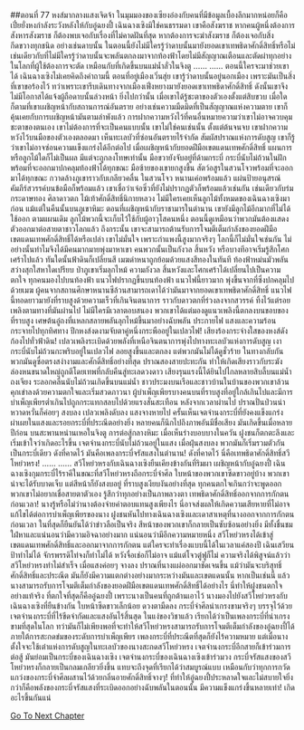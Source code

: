##ตอนที่ 77 หงส์มากลางแสงเจิดจ้า
ในมุมมองของเซียงอ๋องกับคนที่มีข้อมูลเบื้องลึกมากหน่อยก็คือ เปี๋ยยั่งหงกำลังระวังหลังให้กับอู๋ฉยงปี้
เฉินฉางเซิงมิใช่คนธรรมดา
เขาคือสังฆราช
หากคนผู้หนึ่งต้องการสังหารสังฆราช ก็ต้องพบเจอกับเรื่องที่ไม่คาดฝันที่สุด
หากต้องการจะฆ่าสังฆราช ก็ต้องเจอกับสิ่งกีดขวางทุกชนิด
อย่างเช่นดาบนั้น
ในตอนนี้ยังไม่มีใครรู้ว่าดาบนั้นมายังยอดเขาเทพธิดาศักดิ์สิทธิ์หรือไม่ เช่นเดียวกับที่ไม่มีใครรู้ว่าดาบนั้นจะพลันตกลงมาจากท้องฟ้าโดยไม่มีสัญญาณเตือนและตัดผ่าทุกอย่างในโลกที่ผู้ใช้ต้องการจะตัด เหมือนกับที่เกิดขึ้นบนแม่น้ำลั่วในจิงตู
……
……
ตอนนี้ใครจะมาช่วยเขาได้ เฉินฉางเซิงไม่เคยคิดถึงคำถามนี้
ตอนที่อยู่เมืองเวิ่นสุ่ย เขารู้ว่าดาบนั้นอยู่นอกเมือง เพราะมันเป็นสิ่งที่เขาขอร้องไว้
ทว่าเพราะเขารีบเดินทางจากเมืองเฟิ่งหยางมายังยอดเขาเทพธิดาศักดิ์สิทธิ์ ดังนั้นเขาจึงไม่มีโอกาสได้แจ้งผู้ถือดาบนั้นล่วงหน้า ยิ่งไปกว่านั้น เมื่อเขาได้รู้ชะตาของตัวเองตั้งแต่สิบขวบ เมื่อใดก็ตามที่เขาเผชิญหน้ากับสถานการณ์อันตราย อย่างเช่นความมืดมิดที่เป็นสัญญาณแห่งความตาย เขาก็คุ้นเคยกับการเผชิญหน้ามันตามลำพังแล้ว
การฝากความหวังไว้ที่คนอื่นหมายความว่าเขาไม่อาจควบคุมชะตาของตนเอง
เขาไม่ต้องการที่จะเป็นคนแบบนั้น เขาไม่ใช่คนเช่นนั้น
ตั้งแต่ต้นจนจบ เขาฝากความหวังไว้บนมือของตัวเองตลอดมา
เห็นทะเลบัวที่ซ่อนอันตรายไร้จำกัด สัมผัสปราณแห่งการดับสูญ เขาก็รู้ว่าเขาไม่อาจซ่อนความแข็งแกร่งได้อีกต่อไป
เมื่อเผชิญหน้ากับยอดฝีมือเขตแดนเทพศักดิ์สิทธิ์ แผนการหรือลูกไม้ใดก็ไม่เป็นผล มีแต่จะถูกลงโทษเท่านั้น
มือขวายังจับอยู่ที่ด้ามกระบี่ กระบี่นับไม่ถ้วนในฝักพร้อมที่จะออกมาปกคลุมท้องฟ้าได้ทุกขณะ
มือซ้ายของเขายกสูงขึ้น สัตว์อสูรในสวนโจวพร้อมที่จะออกมาได้ทุกขณะ กวาดล้างภูเขาราวกับเกลียวคลื่น
ในสวนโจว หนานเค่อพร้อมแล้ว
แผ่นป้ายอนุสรณ์คัมภีร์สวรรค์บนข้อมือก็พร้อมแล้ว
เขาเชื่อว่าเจ๋อซิ่วที่ยังไม่ปรากฏตัวก็พร้อมแล้วเช่นกัน
เช่นเดียวกับร่มกระดาษทอง ศิลาดาวตก ไม้เท้าศักดิ์สิทธิ์นิกายหลวง
ไม่มีใครเคยเห็นลูกไม้ทั้งหมดของเฉินฉางเซิงมาก่อน
แม้แต่ในคืนนั้นบนภูเขาหิมะ ตอนที่เผชิญหน้ากับราชามารในตำนาน เขายังมีลูกไม้อีกมากที่ไม่ได้ใช้ออก
ตามแผนเดิม ลูกไม้พวกนี้จะเก็บไว้ใช้กับผู้อาวุโสคนหนึ่ง
ตอนนี้ดูเหมือนว่าพวกมันต้องแสดงตัวออกมาต่อสายตาชาวโลกแล้ว
ถึงกระนั้น เขาจะสามารถต้านรับการโจมตีเต็มกำลังของยอดฝีมือเขตแดนเทพศักดิ์สิทธิ์ได้หรือเปล่า
เขาไม่มั่นใจ เพราะกำแพงนี้สูงมากจริงๆ
โลกนี้ก็ไม่มั่นใจเช่นกัน ไม่อย่างนั้นทำไมจึงได้มีคนมากมายพุ่งมาหาเขา
คนพวกนั้นเป็นกังวล สิ้นหวัง หรือบางทีอาจเริ่มรู้สึกโศกเศร้าไปแล้ว
ทันใดนั้นฟ้าดินก็เปลี่ยนสี
เมฆดำหนาถูกย้อมด้วยแสงสีทองในทันที
ท้องฟ้าหม่นมัวพลันสว่างสุกใสหาใดเปรียบ
ป่าภูเขาเริ่มลุกไหม้
ความกังวล สิ้นหวังและโศกเศร้าได้เปลี่ยนไปเป็นความตกใจ
ทุกคนมองไปบนท้องฟ้า
แนวไฟปรากฏขึ้นบนท้องฟ้า
แนวไฟนี้ยาวมาก พุ่งขึ้นจากที่ซึ่งปกคลุมไปด้วยเมฆ
ผู้คนจากสถานศึกษาหนานซีล้วนสามารถเดาได้ว่ามันมาจากยอดเขาเทพธิดาศักดิ์สิทธิ์
แนวไฟนี้ทอดยาวมายังที่ราบสูงด้วยความเร็วที่เกินจินตนาการ ราวกับดาวตกที่ร่วงลงจากสวรรค์ ทิ้งไว้แต่รอยเพลิงตามทางที่มันผ่านไป
ไม่มีใครมีเวลาตอบสนอง พวกเขาได้แต่มองดูแนวเพลิงนี้ตกลงบนขอบของที่ราบสูง
เศษต้นอู๋ถงที่แหลกสลายพลันลุกไหม้ขึ้นมาอย่างฉับพลัน ประกายไฟ แสงและความร้อนกระจายไปทุกทิศทาง
ปีกหงส์งดงามจับตาคู่หนึ่งกระพืออยู่ในเปลวไฟ!
เสียงร้องกระจ่างใสของหงส์ดังก้องไปทั่วฟ้าดิน!
เปลวเพลิงระเบิดด้วยพลังที่เหนือจินตนาการพุ่งไปทางทะเลบัวแห่งการดับสูญ
เงากระบี่นับไม่ถ้วนกะพริบอยู่ในเปลวไฟ ลอยสูงขึ้นและตกลง แต่พวกมันไม่ได้ดูชั่วร้าย ในทางกลับกันพวกมันดูซื่อตรงสง่างามและศักดิ์สิทธิ์อย่างที่สุด
ปราณสองสายปะทะกัน ทำให้เกิดเสียงราวกับระฆังล่องหนขนาดใหญ่ถูกตีโดยเทพที่กลับคืนสู่ทะเลดวงดาว เสียงรุนแรงนี้ได้ยินไปไกลหลายสิบลี้บนแม่น้ำถงเจียง
ระลอกคลื่นนับไม่ถ้วนเกิดขึ้นบนแม่น้ำ ชาวประมงบนเรือและชาวบ้านในบ้านของพวกเขาล้วนคุกเข่าลงด้วยความตกใจและเริ่มสวดภาวนา
ผู้บำเพ็ญเพียรบางคนบนที่ราบสูงที่อยู่ใกล้เกินไปและมีการบำเพ็ญเพียรต่ำเกินไปถูกกระแทกสลบไปด้วยแรงสั่นสะเทือน
หลังจากเวลาผ่านไป ปราณปั่นป่วนน่าหวาดหวั่นก็ค่อยๆ สงบลง เปลวเพลิงดับลง แสงจางหายไป
ครั้นเห็นเจตจำนงกระบี่ที่ยังคงแข็งแกร่งผ่าเผยในแสงและรอยกระบี่ที่ประณีตอย่างยิ่ง หลายคนก็นึกไปถึงภาพอันมีชื่อเสียง
มันเกิดขึ้นเมื่อหลายปีก่อน บนสะพานหน่านเหอในจิงตู การต่อสู้กลางหิมะ
เมื่อเห็นร่างบอบบางในควัน ฝูงชนก็ตกตะลึงและเริ่มเข้าใจว่าเกิดอะไรขึ้น
เจตจำนงกระบี่นับไม่ถ้วนอยู่ในแสง เมื่อฝุ่นสงบลง พวกมันก็เริ่มรวมตัวกันเป็นกระบี่เดียว
ดังที่คาดไว้ มันคือเพลงกระบี่จรัสแสงในตำนาน!
ดังที่คาดไว้ นี่คือเทพธิดาศักดิ์สิทธิ์สวีโหย่วหรง!
……
……
สวีโหย่วหรงกับเฉินฉางเซิงยืนเคียงข้างกันที่ริมผา เผชิญหน้ากับอู๋ฉยงปี้
เฉินฉางเซิงกุมกระบี่ไร้ราคีในขณะที่สวีโหย่วหรงถือกระบี่จำศีล
ใบหน้าของพวกเขาซีดขาวอยู่บ้าง พวกเขาน่าจะได้รับบาดเจ็บ แต่สีหน้าก็ยังสงบอยู่
ที่ราบสูงเงียบงันอย่างที่สุด ทุกคนตกใจเกินกว่าจะพูดออก พวกเขาไม่อยากเชื่อสายตาตัวเอง รู้สึกว่าทุกอย่างเป็นภาพลวงตา
เทพธิดาศักดิ์สิทธิ์ออกจากการกักตนก่อนเวลา!
นางรู้หรือไม่ว่านางต้องจ่ายค่าตอบแทนสูงเพียงไร นี่อาจส่งผลให้เกิดความเสียหายที่ไม่อาจแก้ไขได้ต่อการบำเพ็ญเพียรของนาง ฝูงชนหันไปทางเฉินฉางเซิงและเดาสาเหตุที่นางออกจากการกักตนก่อนเวลา ในที่สุดก็ยืนยันได้ว่าข่าวลือเป็นจริง สีหน้าของพวกเขาก็กลายเป็นซับซ้อนอย่างยิ่ง มีทั้งชื่นชม ใฝ่หาและแน่นอนว่ามีความอิจฉาอย่างมาก
แน่นอนว่ามีอีกความหมายหนึ่ง สวีโหย่วหรงได้เข้าสู่เขตแดนเทพศักดิ์สิทธิ์และออกมาจากการกักตน แต่ใครจะทำเรื่องแบบนี้ได้ในเวลาแค่สองปี เฉินเสวียนป้าทำไม่ได้ จักรพรรดิไท่จงก็ทำไม่ได้ หวังจื่อเช่อก็ไม่อาจ แม้แต่โจวตู๋ฟูก็ไม่
ความจริงได้พิสูจน์แล้วว่าสวีโหย่วหรงทำไม่สำเร็จ เมื่อแสงค่อยๆ จางลง ปราณที่นางแผ่ออกมาชัดเจนขึ้น แม้ว่ามันจะบริสุทธิ์ ศักดิ์สิทธิ์และประณีต มันก็ยังมีความแตกต่างอย่างมากระหว่างมันและเขตแดนนั้น หากเป็นเช่นนี้ แล้วนางสามารถรับการโจมตีเต็มกำลังของยอดฝีมือเขตแดนเทพศักดิ์สิทธิ์ได้อย่างไร
นี่ทำให้ฝูงชนตกใจอย่างแท้จริง
ที่ตกใจที่สุดก็คืออู๋ฉยงปี้ เพราะนางเป็นคนที่ถูกต้านเอาไว้
นางมองไปยังสวีโหย่วหรงกับเฉินฉางเซิงที่ยืนข้างกัน ใบหน้าซีดขาวเล็กน้อย ดวงตามืดลง
กระบี่จำศีลน่าเกรงขามจริงๆ บรรจุไว้ด้วยเจตจำนงกระบี่ที่ไร้ขีดจำกัดและแสงอันไร้สิ้นสุด ในแง่ของวิชาแล้ว เรียกได้ว่าเป็นเพลงกระบี่ที่น่าเกรงขามที่สุดในโลก
ทว่ามันก็ไม่เพียงพอที่จะทำให้สวีโหย่วหรงสามารถรับการโจมตีเต็มกำลังของอู๋ฉยงปี้ได้
ภายใต้การสะกดข่มของระดับการบำเพ็ญเพียร เพลงกระบี่ที่ประณีตที่สุดก็ยังไร้ความหมาย
แต่เมื่อนางตั้งใจจะใช้เต๋าแห่งการดับสูญในทะเลบัวของนางสะกดสวีโหย่วหรง เจตจำนงกระบี่อีกสายก็เข้าร่วมการต่อสู้
มันย่อมเป็นกระบี่ของเฉินฉางเซิง
เจตจำนงกระบี่ของเฉินฉางเซิงเข้าร่วมวง กระบี่จรัสแสงของสวีโหย่วหรงก็กลายเป็นกลมเกลียวยิ่งขึ้น แทบจะถึงจุดที่เรียกได้ว่าสมบูรณ์แบบ
เหมือนกับว่าทุกการกวัดแกว่งของกระบี่จำศีลผสานไว้ด้วยกลิ่นอายศักดิ์สิทธิ์จางๆ!
ที่ทำให้อู๋ฉยงปี้ประหลาดใจและไม่สบายใจยิ่งกว่าก็คือพลังของกระบี่จรัสแสงที่ระเบิดออกอย่างฉับพลันในตอนนั้น มีความแข็งแกร่งขึ้นหลายเท่า!
เกิดอะไรขึ้นกันแน่


[Go To Next Chapter]( ./904.md)